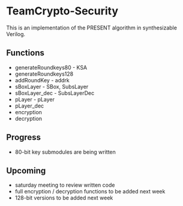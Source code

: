 # TeamCrypto-Security
This is an implementation of the PRESENT algorithm in synthesizable Verilog.

## Functions
* generateRoundkeys80 - KSA
* generateRoundkeys128
* addRoundKey - addrk
* sBoxLayer - SBox, SubsLayer
* sBoxLayer_dec - SubsLayerDec
* pLayer - pLayer
* pLayer_dec
* encryption
* decryption

## Progress
* 80-bit key submodules are being written

## Upcoming
* saturday meeting to review written code
* full encryption / decryption functions to be added next week
* 128-bit versions to be added next week
  